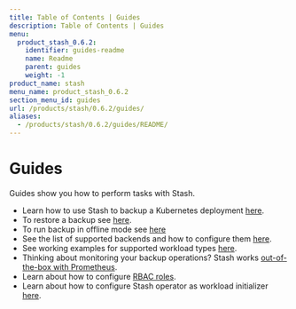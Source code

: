 ```yaml
---
title: Table of Contents | Guides
description: Table of Contents | Guides
menu:
  product_stash_0.6.2:
    identifier: guides-readme
    name: Readme
    parent: guides
    weight: -1
product_name: stash
menu_name: product_stash_0.6.2
section_menu_id: guides
url: /products/stash/0.6.2/guides/
aliases:
  - /products/stash/0.6.2/guides/README/
---
```

# Guides

Guides show you how to perform tasks with Stash.

- Learn how to use Stash to backup a Kubernetes deployment [here](/docs/guides/backup.md).
- To restore a backup see [here](/docs/guides/restore.md).
- To run backup in offline mode see [here](/docs/guides/offline_backup.md)
- See the list of supported backends and how to configure them [here](/docs/guides/backends.md).
- See working examples for supported workload types [here](/docs/guides/workloads.md).
- Thinking about monitoring your backup operations? Stash works [out-of-the-box with Prometheus](/docs/guides/monitoring.md).
- Learn about how to configure [RBAC roles](/docs/guides/rbac.md).
- Learn about how to configure Stash operator as workload initializer [here](/docs/guides/initializer.md).
